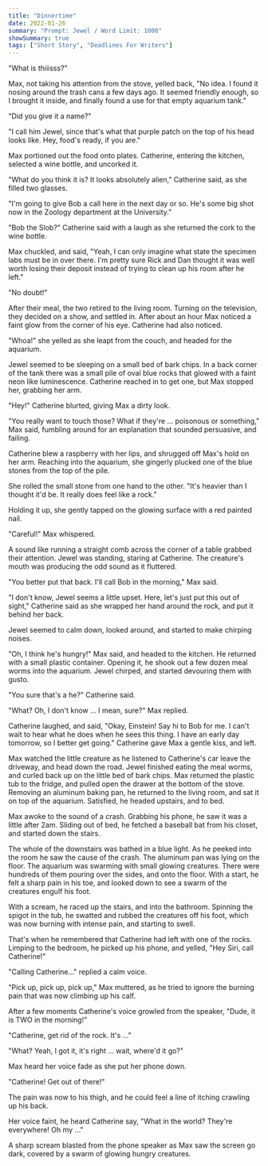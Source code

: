 ```yaml
---
title: "Dinnertime"
date: 2022-01-26
summary: "Prompt: Jewel / Word Limit: 1000"
showSummary: true
tags: ["Short Story", "Deadlines For Writers"]
---
```


"What is thiiisss?"

Max, not taking his attention from the stove, yelled back, "No idea. I found it nosing around the trash cans a few days ago. It seemed friendly enough, so I brought it inside, and finally found a use for that empty aquarium tank."

"Did you give it a name?"

"I call him Jewel, since that's what that purple patch on the top of his head looks like. Hey, food's ready, if you are."

Max portioned out the food onto plates. Catherine, entering the kitchen, selected a wine bottle, and uncorked it. 

"What do you think it is? It looks absolutely alien," Catherine said, as she filled two glasses. 

"I'm going to give Bob a call here in the next day or so. He's some big shot now in the Zoology department at the University."

"Bob the Slob?" Catherine said with a laugh as she returned the cork to the wine bottle.

Max chuckled, and said, "Yeah, I can only imagine what state the specimen labs must be in over there. I'm pretty sure Rick and Dan thought it was well worth losing their deposit instead of trying to clean up his room after he left."

"No doubt!"

After their meal, the two retired to the living room. Turning on the television, they decided on a show, and settled in. After about an hour Max noticed a faint glow from the corner of his eye. Catherine had also noticed.

"Whoa!" she yelled as she leapt from the couch, and headed for the aquarium. 

Jewel seemed to be sleeping on a small bed of bark chips. In a back corner of the tank there was a small pile of oval blue rocks that glowed with a faint neon like luminescence. Catherine reached in to get one, but Max stopped her, grabbing her arm. 

"Hey!" Catherine blurted, giving Max a dirty look.

"You really want to touch those? What if they're ... poisonous or something," Max said, fumbling around for an explanation that sounded persuasive, and failing. 

Catherine blew a raspberry with her lips, and shrugged off Max's hold on her arm. Reaching into the aquarium, she gingerly plucked one of the blue stones from the top of the pile. 

She rolled the small stone from one hand to the other. "It's heavier than I thought it'd be. It really does feel like a rock."

Holding it up, she gently tapped on the glowing surface with a red painted nail. 

"Careful!" Max whispered.

A sound like running a straight comb across the corner of a table grabbed their attention. Jewel was standing, staring at Catherine. The creature's mouth was producing the odd sound as it fluttered. 

"You better put that back. I'll call Bob in the morning," Max said.

"I don't know, Jewel seems a little upset. Here, let's just put this out of sight," Catherine said as she wrapped her hand around the rock, and put it behind her back. 

Jewel seemed to calm down, looked around, and started to make chirping noises. 

"Oh, I think he's hungry!" Max said, and headed to the kitchen. He returned with a small plastic container. Opening it, he shook out a few dozen meal worms into the aquarium. Jewel chirped, and started devouring them with gusto. 

"You sure that's a he?" Catherine said.

"What? Oh, I don't know ... I mean, sure?" Max replied.

Catherine laughed, and said, "Okay, Einstein! Say hi to Bob for me. I can't wait to hear what he does when he sees this thing. I have an early day tomorrow, so I better get going." Catherine gave Max a gentle kiss, and left. 

Max watched the little creature as he listened to Catherine's car leave the driveway, and head down the road. Jewel finished eating the meal worms, and curled back up on the little bed of bark chips. Max returned the plastic tub to the fridge, and pulled open the drawer at the bottom of the stove. Removing an aluminum baking pan, he returned to the living room, and sat it on top of the aquarium. Satisfied, he headed upstairs, and to bed.

Max awoke to the sound of a crash. Grabbing his phone, he saw it was a little after 2am. Sliding out of bed, he fetched a baseball bat from his closet, and started down the stairs. 

The whole of the downstairs was bathed in a blue light. As he peeked into the room he saw the cause of the crash. The aluminum pan was lying on the floor. The aquarium was swarming with small glowing creatures. There were hundreds of them pouring over the sides, and onto the floor. With a start, he felt a sharp pain in his toe, and looked down to see a swarm of the creatures engulf his foot. 

With a scream, he raced up the stairs, and into the bathroom. Spinning the spigot in the tub, he swatted and rubbed the creatures off his foot, which was now burning with intense pain, and starting to swell. 

That's when he remembered that Catherine had left with one of the rocks. Limping to the bedroom, he picked up his phone, and yelled, "Hey Siri, call Catherine!"

"Calling Catherine..." replied a calm voice.

"Pick up, pick up, pick up," Max muttered, as he tried to ignore the burning pain that was now climbing up his calf.

After a few moments Catherine's voice growled from the speaker, "Dude, it is TWO in the morning!" 

"Catherine, get rid of the rock. It's ..."

"What? Yeah, I got it, it's right ... wait, where'd it go?"

Max heard her voice fade as she put her phone down.

"Catherine! Get out of there!" 

The pain was now to his thigh, and he could feel a line of itching crawling up his back.

Her voice faint, he heard Catherine say, "What in the world? They're everywhere! Oh my ..."

A sharp scream blasted from the phone speaker as Max saw the screen go dark, covered by a swarm of glowing hungry creatures. 
